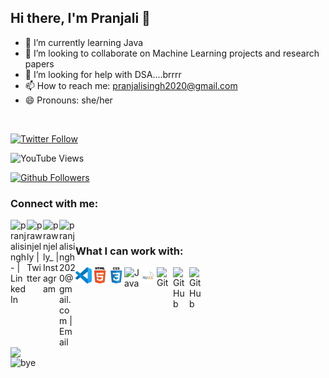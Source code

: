 ## Hi there, I'm Pranjali 👋

<!--
**pinpan123/pinpan123** is a ✨ _special_ ✨ repository because its `README.md` (this file) appears on your GitHub profile.
-->

- 🌱 I’m currently learning Java
- 👯 I’m looking to collaborate on Machine Learning projects and research papers
- 🤔 I’m looking for help with DSA....brrrr
- 📫 How to reach me: pranjalisingh2020@gmail.com
- 😄 Pronouns: she/her
<br />

[![Twitter Follow](https://img.shields.io/twitter/follow/prawnjelly?style=social)](https://twitter.com/intent/follow?original_referer=https%3A%2F%2Fgithub.com%2Fanishastwt&screen_name=anishastwt)

![YouTube Views](https://img.shields.io/youtube/channel/views/UC3nMU5wFm2SmxkI9gGkeTXg?style=social)

[![Github Followers](https://img.shields.io/github/followers/pinpan123?style=social)](https://github.com/intent/follow?original_referer=https%3A%2F%2Fgithub.com%2Fpinpan123&screen_name=pinpan123)
<br />
### Connect with me:

<img align="left" alt="pranjalisingh- | LinkedIn" width="26px" color="white" src="https://img.icons8.com/ios-filled/2x/linkedin.png" />
<img align="left" alt="prawnjelly | Twitter" width="26px" src="https://img.icons8.com/ios-filled/2x/twitter.png" />
<img align="left" alt="prawnjelly_ | Instagram" width="26px" src="https://img.icons8.com/windows/2x/instagram-new.png" />
<img align="left" alt="pranjalisingh2020@gmail.com | Email" width="26px" src="https://img.icons8.com/ios-glyphs/2x/new-post.png" />

<br />

### What I can work with:

<img align="left" alt="Visual Studio Code" width="26px" src="https://raw.githubusercontent.com/github/explore/80688e429a7d4ef2fca1e82350fe8e3517d3494d/topics/visual-studio-code/visual-studio-code.png" />
<img align="left" alt="HTML5" width="26px" src="https://raw.githubusercontent.com/github/explore/80688e429a7d4ef2fca1e82350fe8e3517d3494d/topics/html/html.png" />
<img align="left" alt="CSS3" width="26px" src="https://raw.githubusercontent.com/github/explore/80688e429a7d4ef2fca1e82350fe8e3517d3494d/topics/css/css.png" />
<img align="left" alt="Java" width="26px" src="https://img.icons8.com/color/2x/java-coffee-cup-logo.png" />
<img align="left" alt="MySQL" width="26pxng" src="https://raw.githubusercontent.com/github/explore/80688e429a7d4ef2fca1e82350fe8e3517d3494d/topics/mysql/mysql.png" />
<img align="left" alt="Git" width="26px" src="https://img.icons8.com/nolan/2x/git.png" />
<img align="left" alt="GitHub" width="26px" src="https://img.icons8.com/color/2x/github.png" />
<img align="left" alt="GitHub" width="26px" src="https://img.icons8.com/color/2x/python.png" />

<br />
<br />
<img  align="left" width="500" src="https://github-readme-stats.vercel.app/api?username=pinpan123&theme=radical&show_icons=true" />

<br /><br />
<img src="https://y.yarn.co/47281f52-f5c9-4135-9892-15e5cee5bceb_text.gif" alt="bye" align="left" width="300" />





    




 


    

